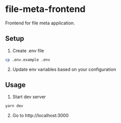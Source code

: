# file-meta-frontend

Frontend for file meta application.

## Setup

1. Create .env file
```bash
cp .env.example .env
```
2. Update env variables based on your configuration

## Usage

1. Start dev server
```bash
yarn dev
```
2. Go to http://localhost:3000

